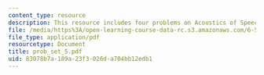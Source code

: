 ```yaml
---
content_type: resource
description: This resource includes four problems on Acoustics of Speech and Hearing.
file: /media/https%3A/open-learning-course-data-rc.s3.amazonaws.com/6-551j-acoustics-of-speech-and-hearing-fall-2004/83078b7a189a23f3026da704bb12edb1_prob_set_5.pdf
file_type: application/pdf
resourcetype: Document
title: prob_set_5.pdf
uid: 83078b7a-189a-23f3-026d-a704bb12edb1
---
```

